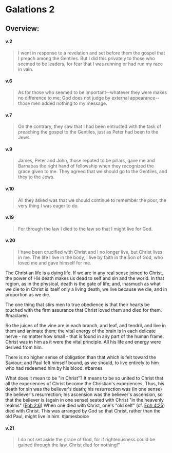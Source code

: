 # Galations 2

## Overview:


#### v.2
>I went in response to a revelation and set before them the gospel that I preach among the Gentiles. But I did this privately to those who seemed to be leaders, for fear that I was running or had run my race in vain.

#### v.6
>As for those who seemed to be important--whatever they were makes no difference to me; God does not judge by external appearance--those men added nothing to my message.

#### v.7
>On the contrary, they saw that I had been entrusted with the task of preaching the gospel to the Gentiles, just as Peter had been to the Jews.

#### v.9
>James, Peter and John, those reputed to be pillars, gave me and Barnabas the right hand of fellowship when they recognized the grace given to me. They agreed that we should go to the Gentiles, and they to the Jews.

#### v.10
>All they asked was that we should continue to remember the poor, the very thing I was eager to do.

#### v.19
>For through the law I died to the law so that I might live for God.

#### v.20
>I have been crucified with Christ and I no longer live, but Christ lives in me. The life I live in the body, I live by faith in the Son of God, who loved me and gave himself for me.

The Christian life is a dying life. If we are in any real sense joined to Christ, the power of His death makes us dead to self and sin and the world. In that region, as in the physical, death is the gate of life; and, inasmuch as what we die to in Christ is itself only a living death, we live because we die, and in proportion as we die.

The one thing that stirs men to true obedience is that their hearts be touched with the firm assurance that Christ loved them and died for them.
#maclaren 

So the juices of the vine are in each branch, and leaf, and tendril, and live in them and animate them; the vital energy of the brain is in each delicate nerve - no matter how small - that is found in any part of the human frame. Christ was in him as it were the vital principle. All his life and energy were derived from him.

There is no higher sense of obligation than that which is felt toward the Saviour; and Paul felt himself bound, as we should, to live entirely to him who had redeemed him by his blood.
#barnes 

What does it mean to be "in Christ"? It means to be so united to Christ that all the experiences of Christ become the Christian's experiences. Thus, his death for sin was the believer's death; his resurrection was (in one sense) the believer's resurrection; his ascension was the believer's ascension, so that the believer is (again in one sense) seated with Christ "in the heavenly realms" ([Eph 2:6](Ephesians2#v.6)) When one died with Christ, one's "old self" (cf. [Eph 4:25](Ephesians4#v.25)) died with Christ. This was arranged by God so that Christ, rather than the old Paul, might live in him.
#jamesboice

#### v.21
>I do not set aside the grace of God, for if righteousness could be gained through the law, Christ died for nothing!"

